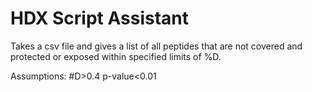 # HDX Script Assistant

Takes a csv file and gives a list of all peptides that are not covered and protected or exposed within specified limits of %D.

Assumptions:
#D>0.4
p-value<0.01
